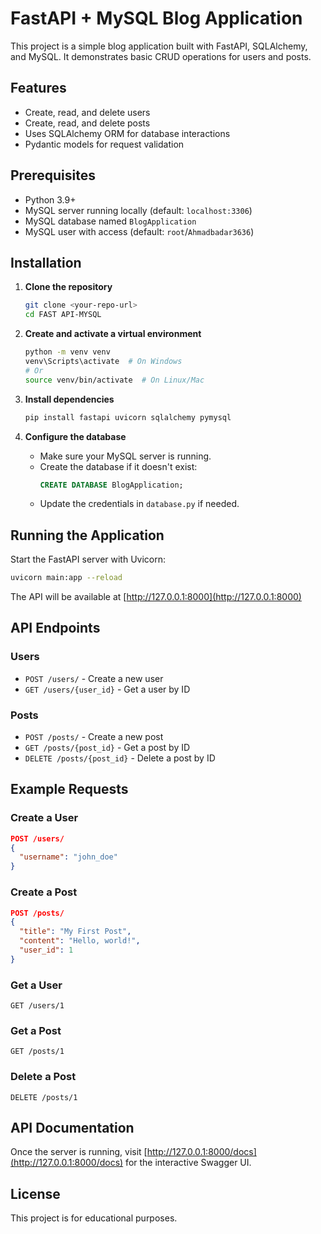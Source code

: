 # FastAPI + MySQL Blog Application

This project is a simple blog application built with FastAPI, SQLAlchemy, and MySQL. It demonstrates basic CRUD operations for users and posts.

## Features
- Create, read, and delete users
- Create, read, and delete posts
- Uses SQLAlchemy ORM for database interactions
- Pydantic models for request validation

## Prerequisites
- Python 3.9+
- MySQL server running locally (default: `localhost:3306`)
- MySQL database named `BlogApplication`
- MySQL user with access (default: `root`/`Ahmadbadar3636`)

## Installation

1. **Clone the repository**
   ```bash
   git clone <your-repo-url>
   cd FAST API-MYSQL
   ```

2. **Create and activate a virtual environment**
   ```bash
   python -m venv venv
   venv\Scripts\activate  # On Windows
   # Or
   source venv/bin/activate  # On Linux/Mac
   ```

3. **Install dependencies**
   ```bash
   pip install fastapi uvicorn sqlalchemy pymysql
   ```

4. **Configure the database**
   - Make sure your MySQL server is running.
   - Create the database if it doesn't exist:
     ```sql
     CREATE DATABASE BlogApplication;
     ```
   - Update the credentials in `database.py` if needed.

## Running the Application

Start the FastAPI server with Uvicorn:
```bash
uvicorn main:app --reload
```

The API will be available at [http://127.0.0.1:8000](http://127.0.0.1:8000)

## API Endpoints

### Users
- `POST /users/` - Create a new user
- `GET /users/{user_id}` - Get a user by ID

### Posts
- `POST /posts/` - Create a new post
- `GET /posts/{post_id}` - Get a post by ID
- `DELETE /posts/{post_id}` - Delete a post by ID

## Example Requests

### Create a User
```json
POST /users/
{
  "username": "john_doe"
}
```

### Create a Post
```json
POST /posts/
{
  "title": "My First Post",
  "content": "Hello, world!",
  "user_id": 1
}
```

### Get a User
```
GET /users/1
```

### Get a Post
```
GET /posts/1
```

### Delete a Post
```
DELETE /posts/1
```

## API Documentation

Once the server is running, visit [http://127.0.0.1:8000/docs](http://127.0.0.1:8000/docs) for the interactive Swagger UI.

## License

This project is for educational purposes. 